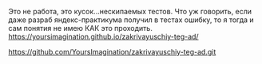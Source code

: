 Это не работа, это кусок...нескипаемых тестов. Что уж говорить, если даже разраб яндекс-практикума получил в тестах ошибку, то я тогда и сам понятия не имею КАК это проходить.
https://yoursimagination.github.io/zakrivayuschiy-teg-ad/

https://github.com/YoursImagination/zakrivayuschiy-teg-ad.git
